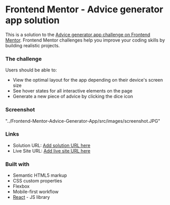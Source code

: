 # Frontend Mentor - Advice generator app solution

This is a solution to the [Advice generator app challenge on Frontend Mentor](https://www.frontendmentor.io/challenges/advice-generator-app-QdUG-13db). Frontend Mentor challenges help you improve your coding skills by building realistic projects.

### The challenge

Users should be able to:

- View the optimal layout for the app depending on their device's screen size
- See hover states for all interactive elements on the page
- Generate a new piece of advice by clicking the dice icon

### Screenshot

"../Frontend-Mentor-Advice-Generator-App/src/images/screenshot.JPG"

### Links

- Solution URL: [Add solution URL here](https://github.com/veroisla/Frontend-Mentor-Advice-Generator-App)
- Live Site URL: [Add live site URL here](https://veroisla.github.io/Frontend-Mentor-Advice-Generator-App/)

### Built with

- Semantic HTML5 markup
- CSS custom properties
- Flexbox
- Mobile-first workflow
- [React](https://reactjs.org/) - JS library

